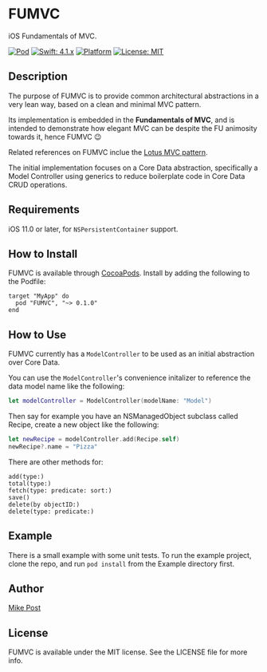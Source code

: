 # FUMVC
iOS Fundamentals of MVC.

[![Pod](https://img.shields.io/badge/pod-v0.1.0-blue.svg)](https://cocoapods.org/pods/FUMVC)
[![Swift: 4.1.x](https://img.shields.io/badge/Swift-4.1.x-orange.svg)](https://swift.org/documentation/#the-swift-programming-language)
[![Platform](https://img.shields.io/cocoapods/p/AFNetworking.svg)](https://cocoapods.org/pods/FUMVC)
[![License: MIT](https://img.shields.io/badge/License-MIT-blue.svg)](https://opensource.org/licenses/MIT)

## Description

The purpose of FUMVC is to provide common architectural abstractions in a very lean way, based on a clean and minimal MVC pattern.

Its implementation is embedded in the **Fundamentals of MVC**, and is intended to demonstrate how elegant MVC can be despite the FU animosity towards it, hence FUMVC :wink: 

Related references on FUMVC inclue the [Lotus MVC pattern](https://matteomanferdini.com/ios-architecture-lotus-mvc-pattern/).

The initial implementation focuses on a Core Data abstraction, specifically a Model Controller using generics to reduce boilerplate code in Core Data CRUD operations.

## Requirements
iOS 11.0 or later, for `NSPersistentContainer` support.

## How to Install

FUMVC is available through [CocoaPods](https://cocoapods.org/pods/FUMVC). Install by adding the following to the Podfile:


```
target "MyApp" do
  pod "FUMVC", "~> 0.1.0"
end

```

## How to Use

FUMVC currently has a `ModelController` to be used as an initial abstraction over Core Data. 

You can use the `ModelController`'s convenience initalizer to reference the data model name like the following:


```swift
let modelController = ModelController(modelName: "Model")
```

Then say for example you have an NSManagedObject subclass called Recipe, create a new object like the following:

```swift
let newRecipe = modelController.add(Recipe.self)		
newRecipe?.name = "Pizza"
```

There are other methods for:

    add(type:)
    total(type:)
    fetch(type: predicate: sort:)
    save()
    delete(by objectID:)
    delete(type: predicate:)

## Example

There is a small example with some unit tests. To run the example project, clone the repo, and run `pod install` from the Example directory first.

## Author
[Mike Post](https://twitter.com/PostTweetism)

## License

FUMVC is available under the MIT license. See the LICENSE file for more info.
